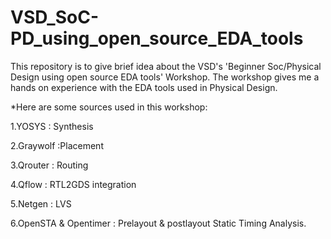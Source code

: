 # VSD_SoC-PD_using_open_source_EDA_tools
This repository is to give brief idea about the VSD's 'Beginner Soc/Physical Design using open source EDA tools' Workshop. The workshop gives me a hands on experience with the EDA tools used in Physical Design.

*Here are some sources used in this workshop:

1.YOSYS : Synthesis

2.Graywolf :Placement

3.Qrouter : Routing

4.Qflow : RTL2GDS integration

5.Netgen : LVS

6.OpenSTA & Opentimer : Prelayout & postlayout Static Timing Analysis.
